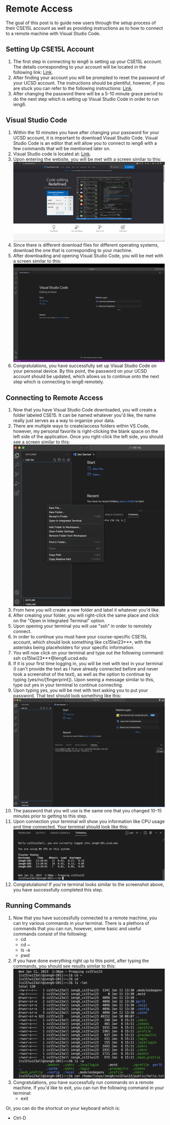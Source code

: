 # Remote Access
The goal of this post is to guide new users through the setup process of their CSE15L account as well as providing instructions as to how to connect to a remote machine with Visual Studio Code.
## Setting Up CSE15L Account
1. The first step in connecting to ieng6 is setting up your CSE15L account. The details corresponding to your account will be located in the following link: [Link](https://sdacs.ucsd.edu/~icc/index.php).
2. After finding your account you will be prompted to reset the password of your UCSD account. The instructions should be plentiful, however, if you are stuck you can refer to the following instructions: [Link](https://docs.google.com/document/d/1hs7CyQeh-MdUfM9uv99i8tqfneos6Y8bDU0uhn1wqho/edit).
3. After changing the password there will be a 5-10 minute grace period to do the next step which is setting up Visual Studio Code in order to run ieng6.
## Visual Studio Code
1. Within the 10 minutes you have after changing your password for your UCSD account, it is important to download Visual Studio Code. Visual Studio Code is an editor that will allow you to connect to ieng6 with a few commands that will be mentioned later on. 
2. Visual Studio code is located at: [Link](https://code.visualstudio.com/).
3. Upon entering the website, you will be met with a screen similar to this:
![Image](vss.jpg) 
4. Since there is different download files for different operating systems, download the one that is corresponding to your machine.
5. After downloading and opening Visual Studio Code, you will be met with a screen similar to this: 
![Image](vss2.jpg)
6. Congratulations, you have successfully set up Visual Studio Code on your personal device. By this point, the password on your UCSD account should be updated, which allows us to continue onto the next step which is connecting to ieng6 remotely.
## Connecting to Remote Access
1. Now that you have Visual Studio Code downloaded, you will create a folder labeled CSE15. It can be named whatever you'd like, the name really just serves as a way to organize your data.
2. There are multiple ways to create/access folders within VS Code, however, my personal favorite is right-clicking the blank space on the left side of the application. Once you right-click the left side, you should see a screen similar to this:
![Image](vss3.jpg)
3. From here you will create a new folder and label it whatever you'd like. 
4. After creating your folder, you will right-click the same place and click on the "Open in Integrated Terminal" option. 
5. Upon opening your terminal you will use "ssh" in order to remotely connect.
6. In order to continue you must have your course-specific CSE15L account, which should look something like cs15lwi23***, with the asterisks being placeholders for your specific information.
7. You will now click on your terminal and type out the following command: ssh cs15lwi23***@ieng6.ucsd.edu
8. If it is your first time logging in, you will be met with text in your terminal (I can't provide the text as I have already connected before and never took a screenshot of the text), as well as the option to continue by typing (yes/no/[fingerprint]). Upon seeing a message similar to this, type out yes in your terminal to continue connecting.
9. Upon typing yes, you will be met with text asking you to put your password. That text should look something like this: 
![Image](vss4.jpg)
10. The password that you will use is the same one that you changed 10-15 minutes prior to getting to this step.
11. Upon connection your terminal will show you information like CPU usage and time connected. Your terminal should look like this: 
![Image](remoteconnection.jpg)
12. Congratulations! If you're terminal looks similar to the screenshot above, you have successfully completed this step.
## Running Commands
1. Now that you have successfully connected to a remote machine, you can try various commands in your terminal. There is a plethora of commands that you can run, however, some basic and useful commands consist of the following:
   * cd
   * cd ~
   * ls -a
   * pwd
2. If you have done everything right up to this point, after typing the commands, you should see results similar to this: 
![Image](commands.jpg)
3. Congratulations, you have successfully run commands on a remote machine. If you'd like to exit, you can run the following command in your terminal: 
   * exit

Or, you can do the shortcut on your keyboard which is: 
   * Ctrl-D
